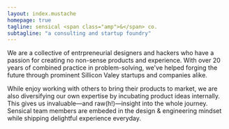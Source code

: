 ```yaml
---
layout: index.mustache
homepage: true
tagline: sensical <span class="amp">&</span> co.
subtagline: "a consulting and startup foundry"
---
```


We are a collective of entrpreneurial designers and hackers who have a passion for creating no non-sense products and experience. With over 20 years of combined practice in problem-solving, we've helped forging the future through prominent Sillicon Valey startups and companies alike.

While enjoy working with others to bring their products to market, we are also diversifying our own expertise by incubating product ideas internally. This gives us invaluable—and raw(h!)—insight into the whole journey. Sensical team members are embeded in the design <span class="amp">&</span> engineering mindset while shipping delightful experience everyday.
